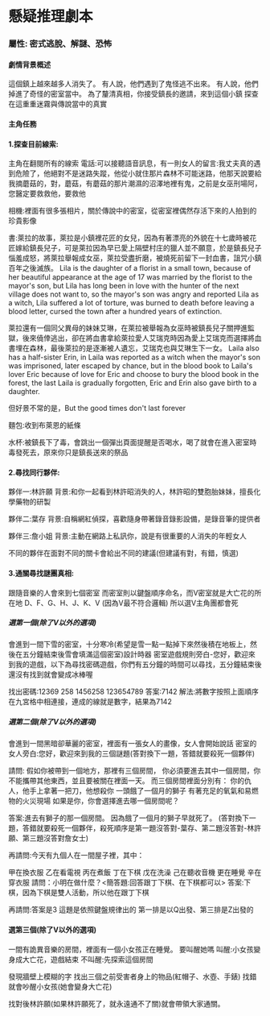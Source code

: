 # 懸疑推理劇本
### 屬性: 密式逃脫、解謎、恐怖
#### 劇情背景概述
<!-- 以第一人稱視角進行劇情。

你和朋友在回家路上無意間被一陣奇妙又詭異的音樂聲吸引，幾個人在尋找這陣音樂時卻發現有夥伴不見了。

在著急過後你們選擇報警，可警察卻說這個人的身分資料並不存在，就當你們也要懷疑自己的記憶時，
怪事卻接二連三的發生，先是越來越多人在聽到這陣聲音時發現夥伴消失，但除了與之同行的人之外，
沒有人記得這個消失的人。

在越來越惶恐的氣氛之下，也因為迫切想要尋找朋友，你決定踏出來揭開這陣音樂的謎團，
但由於你也擔心失敗後完全的消失，
於是你決定選擇和幾個和你一樣想探究謎團、找出夥伴的人一同前往。 -->

這個鎮上越來越多人消失了。
有人說，他們遇到了鬼怪逃不出來。
有人說，他們掉進了奇怪的密室當中。
為了釐清真相，你接受鎮長的邀請，來到這個小鎮
探查在這重重迷霧與傳說當中的真實








#### 主角任務

#### 1.探查目前線索:

主角在翻閱所有的線索
電話:可以接聽語音訊息，有一則女人的留言:我丈夫真的遇到危險了，他絕對不是迷路失蹤，他從小就住那片森林不可能迷路，他那天說要給我摘蘑菇的，對，蘑菇，有蘑菇的那片潮濕的沼澤地裡有鬼，之前是女巫刑場阿，您醫定要救救他，要救他

相機:裡面有很多張相片，關於傳說中的密室，從密室裡偶然存活下來的人拍到的珍貴影像

書:萊拉的故事，萊拉是小鎮裡花匠的女兒，因為有著漂亮的外貌在十七歲時被花匠嫁給鎮長兒子，可是萊拉因為早已愛上隔壁村庄的獵人並不願意，於是鎮長兒子惱羞成怒，將萊拉舉報成女巫，萊拉受盡折磨，被燒死前留下一封血書，詛咒小鎮百年之後滅族。
Lila is the daughter of a florist in a small town, because of her beautiful appearance at the age of 17 was married by the florist to the mayor's son, but Lila has long been in love with the hunter of the next village does not want to, so the mayor's son was angry and reported Lila as a witch, Lila suffered a lot of torture, was burned to death before leaving a blood letter, cursed the town after a hundred years of extinction.

萊拉還有一個同父異母的妹妹艾琳，在萊拉被舉報為女巫時被鎮長兒子關押進監獄，後來僥倖逃出，卻在將血書拿給萊拉愛人艾瑞克時因為愛上艾瑞克而選擇將血書埋在森林，最後萊拉的是逐漸被人遺忘，艾瑞克也與艾琳生下一女。
Laila also has a half-sister Erin, in Laila was reported as a witch when the mayor's son was imprisoned, later escaped by chance, but in the blood book to Laila's lover Eric because of love for Eric and choose to bury the blood book in the forest, the last Laila is gradually forgotten, Eric and Erin also gave birth to a daughter.

但好景不常的是，But the good times don't last forever

麵包:收到布萊恩的紙條

水杯:被鎮長下了毒，會跳出一個彈出頁面提醒是否喝水，喝了就會在進入密室時毒發死去，原來你只是鎮長送來的祭品





#### 2.尋找同行夥伴:
夥伴一:林許願
背景:和你一起看到林許昭消失的人，林許昭的雙胞胎妹妹，擅長化學藥物的研製

夥伴二:葉存
背景:自稱網紅偵探，喜歡隨身帶著錄音錄影設備，是錄音筆的提供者

夥伴三:詹小姐
背景:主動在網路上私訊你，說是有很重要的人消失的年輕女人

不同的夥伴在面對不同的關卡會給出不同的建議(但建議有對，有錯，慎選)

#### 3.通關尋找謎團真相:

跟隨音樂的人會來到七個密室
而密室則以鍵盤順序命名，而V密室就是大亡花的所在地
D、F、G、H、J、K、V (因為V最不符合邏輯)
所以選V主角團都會死

##### 選第一個(除了V以外的選項)
會進到一間下雪的密室，十分寒冷(希望是雪一點一點掉下來然後積在地板上，然後在五分鐘結束後雪會填滿這個密室)設計時器
密室遊戲規則旁白-您好，歡迎來到我的遊戲，以下為尋找密碼遊戲，你們有五分鐘的時間可以尋找，五分鐘結束後還沒有找到就會變成冰棒喔

找出密碼:12369 258 1456258 123654789
答案:7142
解法:將數字按照上面順序在九宮格中相連接，連成的線就是數字，結果為7142

##### 選第二個(除了V以外的選項)
會進到一間黑暗卻華麗的密室，裡面有一張女人的畫像，女人會開始說話
密室的女人旁白:您好，歡迎來到我的三個謎題(答對換下一題，答錯就要殺死一個夥伴)

請問:
假如你被帶到一個地方，那裡有三個房間，
你必須要進去其中一個房間，你不能攜帶其他東西，並且要被關在裡面一天。
而三個房間裡面分別有：
你的仇人，他手上拿著一把刀，他想殺你
一頭餓了一個月的獅子
有著充足的氧氣和易燃物的火災現場
如果是你，你會選擇進去哪一個房間呢？

答案:進去有獅子的那一個房間。
因為餓了一個月的獅子早就死了。
(答對換下一題，答錯就要殺死一個夥伴，殺死順序是第一題沒答對-葉存、第二題沒答對-林許願、第三題沒答對詹女士)

再請問:今天有九個人在一間屋子裡，其中：

甲在換衣服
乙在看電視
丙在煮飯
丁在下棋
戊在洗澡
己在聽收音機
更在睡覺
辛在穿衣服
請問：小明在做什麼？<簡答題:回答跟丁下棋、在下棋都可以>
答案:下棋，因為下棋是雙人活動，所以他在跟丁下棋


再請問:答案是3
這題是依照鍵盤規律出的
第一排是以Q出發、第三排是Z出發的


#### 選第三個(除了V以外的選項)
一間有詭異音樂的房間，裡面有一個小女孩正在睡覺。
要叫醒她嗎
叫醒:小女孩變身成大亡花，遊戲結束
不叫醒:先探索這個房間

發現牆壁上模糊的字
找出三個之前受害者身上的物品(紅帽子、水壺、手錶)
找錯就會吵醒小女孩(她會變身大亡花)

找對後林許願(如果林許願死了，就永遠通不了關)就會帶領大家通關。
<!-- 結局待編輯 -->



















